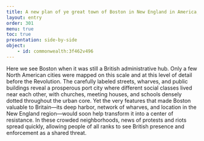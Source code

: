 ```yaml
---
title: A new plan of ye great town of Boston in New England in America, with the many additionall [sic] buildings, & new streets, to the year, 1769
layout: entry
order: 301
menu: true
toc: true
presentation: side-by-side
object:
    - id: commonwealth:3f462v496
---
```


Here we see Boston when it was still a British administrative hub. Only a few North American cities were mapped on this scale and at this level of detail before the Revolution. The carefully labeled streets, wharves, and public buildings reveal a prosperous port city where different social classes lived near each other, with churches, meeting houses, and schools densely dotted throughout the urban core. Yet the very features that made Boston valuable to Britain—its deep harbor, network of wharves, and location in the New England region—would soon help transform it into a center of resistance. In these crowded neighborhoods, news of protests and riots spread quickly, allowing people of all ranks to see British presence and enforcement as a shared threat. 

